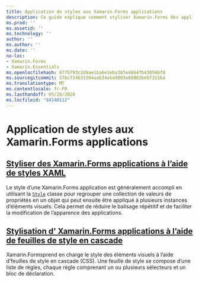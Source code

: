 ```yaml
---
title: Application de styles aux Xamarin.Forms applications
description: Ce guide explique comment styliser Xamarin.Forms des applications à l’aide de styles XAML et à l’aide de feuilles de style en cascade.
ms.prod: ''
ms.assetid: ''
ms.technology: ''
author: ''
ms.author: ''
ms.date: ''
no-loc:
- Xamarin.Forms
- Xamarin.Essentials
ms.openlocfilehash: 8775793c2d9ae1ba6e1eba38fe48647b43056bf8
ms.sourcegitcommit: 57bc714633364aeb34aba9803e88802bebf321ba
ms.translationtype: MT
ms.contentlocale: fr-FR
ms.lasthandoff: 05/28/2020
ms.locfileid: "84140112"
---
```

# <a name="styling-xamarinforms-apps"></a>Application de styles aux Xamarin.Forms applications

## <a name="styling-xamarinforms-apps-using-xaml-stylesxamlindexmd"></a>[Styliser des Xamarin.Forms applications à l’aide de styles XAML](xaml/index.md)

Le style d’une Xamarin.Forms application est généralement accompli en utilisant la [`Style`](xref:Xamarin.Forms.Style) classe pour regrouper une collection de valeurs de propriétés en un objet qui peut ensuite être appliqué à plusieurs instances d’éléments visuels. Cela permet de réduire le balisage répétitif et de faciliter la modification de l’apparence des applications.

## <a name="styling-xamarinforms-apps-using-cascading-style-sheetscssindexmd"></a>[Stylisation d' Xamarin.Forms applications à l’aide de feuilles de style en cascade](css/index.md)

Xamarin.Formsprend en charge le style des éléments visuels à l’aide d’feuilles de style en cascade (CSS). Une feuille de style se compose d’une liste de règles, chaque règle comprenant un ou plusieurs sélecteurs et un bloc de déclaration.
